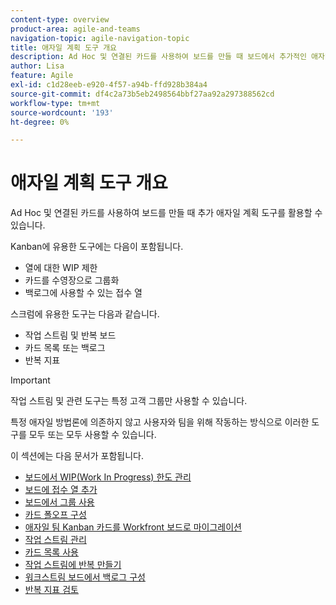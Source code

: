 ```yaml
---
content-type: overview
product-area: agile-and-teams
navigation-topic: agile-navigation-topic
title: 애자일 계획 도구 개요
description: Ad Hoc 및 연결된 카드를 사용하여 보드를 만들 때 보드에서 추가적인 애자일 계획 도구를 활용할 수 있습니다.
author: Lisa
feature: Agile
exl-id: c1d28eeb-e920-4f57-a94b-ffd928b384a4
source-git-commit: df4c2a73b5eb2498564bbf27aa92a297388562cd
workflow-type: tm+mt
source-wordcount: '193'
ht-degree: 0%

---
```


# 애자일 계획 도구 개요

Ad Hoc 및 연결된 카드를 사용하여 보드를 만들 때 추가 애자일 계획 도구를 활용할 수 있습니다.

Kanban에 유용한 도구에는 다음이 포함됩니다.

* 열에 대한 WIP 제한
* 카드를 수영장으로 그룹화
* 백로그에 사용할 수 있는 접수 열

스크럼에 유용한 도구는 다음과 같습니다.

* 작업 스트림 및 반복 보드
* 카드 목록 또는 백로그
* 반복 지표

>[!IMPORTANT]
>
>작업 스트림 및 관련 도구는 특정 고객 그룹만 사용할 수 있습니다.

특정 애자일 방법론에 의존하지 않고 사용자와 팀을 위해 작동하는 방식으로 이러한 도구를 모두 또는 모두 사용할 수 있습니다.

이 섹션에는 다음 문서가 포함됩니다.

* [보드에서 WIP(Work In Progress) 한도 관리](/help/quicksilver/agile/use-boards-agile-planning-tools/manage-wip-limit-on-board.md)
* [보드에 접수 열 추가](/help/quicksilver/agile/use-boards-agile-planning-tools/add-intake-column-to-board.md)
* [보드에서 그룹 사용](/help/quicksilver/agile/use-boards-agile-planning-tools/group-cards-on-board.md)
* [카드 폴오프 구성](/help/quicksilver/agile/use-boards-agile-planning-tools/configure-card-falloff.md)
* [애자일 팀 Kanban 카드를 Workfront 보드로 마이그레이션](/help/quicksilver/agile/use-boards-agile-planning-tools/migrate-kanban-cards-to-boards.md)
* [작업 스트림 관리](/help/quicksilver/agile/use-boards-agile-planning-tools/manage-collections.md)
* [카드 목록 사용](/help/quicksilver/agile/use-boards-agile-planning-tools/use-card-list.md)
* [작업 스트림에 반복 만들기](/help/quicksilver/agile/use-boards-agile-planning-tools/create-an-iteration-in-workstream.md)
* [워크스트림 보드에서 백로그 구성](/help/quicksilver/agile/use-boards-agile-planning-tools/configure-backlog-workstream-board.md)
* [반복 지표 검토](/help/quicksilver/agile/use-boards-agile-planning-tools/review-iteration-metrics.md)
